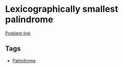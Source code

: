 # Lexicographically smallest palindrome

[Problem link](https://leetcode.com/problems/lexicographically-smallest-palindrome/)

## Tags

* [Palindrome](/README.md#Palindrome)
